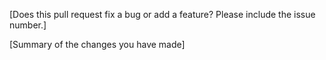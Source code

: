 [Does this pull request fix a bug or add a feature? Please include the issue number.]

[Summary of the changes you have made]
